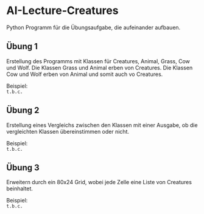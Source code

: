 # AI-Lecture-Creatures
Python Programm für die Übungsaufgabe, die aufeinander aufbauen.

## Übung 1
Erstellung des Programms mit Klassen für Creatures, Animal, Grass, Cow und Wolf. Die Klassen Grass und Animal erben von Creatures. Die Klassen Cow und Wolf erben von Animal und somit auch vo Creatures.

Beispiel:  
`t.b.c.`

## Übung 2
Erstellung eines Vergleichs zwischen den Klassen mit einer Ausgabe, ob die vergleichten Klassen übereinstimmen oder nicht.

Beispiel:  
`t.b.c.`

## Übung 3
Erweitern durch ein 80x24 Grid, wobei jede Zelle eine Liste von Creatures beinhaltet.

Beispiel:  
`t.b.c.`
